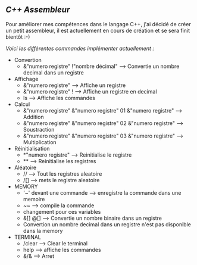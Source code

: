 ## _C++ Assembleur_

Pour améliorer mes compétences dans le langage C++, j'ai décidé de créer un petit assembleur, il est actuellement en cours de création et se sera finit bientôt :-) 


*Voici les différentes commandes implémenter actuellement :*

* Convertion
  * &"numero registre" !"nombre décimal" --> Convertie un nombre decimal dans un registre
* Affichage 
  * &"numero registre" --> Affiche un registre
  * &"numero registre" ! --> Affiche un registre en decimal
  * ls --> Affiche les commandes
* Calcul 
  * &"numero registre" &"numero registre" 01 &"numero registre" --> Addition
  * &"numero registre" &"numero registre" 02 &"numero registre" --> Soustraction
  * &"numero registre" &"numero registre" 03 &"numero registre" --> Multiplication
* Réinitialisation
  * *"numero registre" --> Reinitialise le registre
  * ** --> Reinitialise les registres
* Aléatoire
  * // --> Tout les registres aleatoire
  * /[<numero registre>] --> mets le registre aleatoire
* MEMORY
  * '~' devant une commande --> enregistre la commande dans une memoire
  * ~~ --> compile la commande
  * changement pour ces variables
  * &[<numero registre>] @[<nombre binaire>] --> Convertie un nombre binaire dans un registre
  * Convertion un nombre decimal dans un registre n'est pas disponible dans la memory
* TERMINAL
  * /clear --> Clear le terminal
  * help --> affiche les commandes
  * &/& --> Arret
